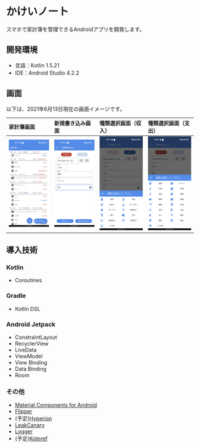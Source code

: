 # かけいノート
スマホで家計簿を管理できるAndroidアプリを開発します。

## 開発環境
- 言語：Kotlin 1.5.21
- IDE：Android Studio 4.2.2

## 画面
以下は、2021年6月13日現在の画面イメージです。

| 家計簿画面 | 新規書き込み画面 | 種類選択画面（収入） | 種類選択画面（支出） |
| :--- | :--- | :--- | :--- |
| <img src="img/img_household_account_book.png" width="240"> | <img src="img/img_new_write.png" width="240"> | <img src="img/img_type_select_bottom_sheet_income.png" width="240"> | <img src="img/img_type_select_bottom_sheet_expense.png" width="240"> |

## 導入技術
### Kotlin
- Coroutines

### Gradle
- Kotlin DSL

### Android Jetpack
- ConstraintLayout
- RecyclerView
- LiveData
- ViewModel
- View Binding
- Data Binding
- Room

### その他
- [Material Components for Android](https://github.com/material-components/material-components-android)
- [Flipper](https://fbflipper.com/)
- (予定)[Hyperion](https://github.com/willowtreeapps/Hyperion-Android#readme)
- [LeakCanary](https://square.github.io/leakcanary/)
- [Logger](https://github.com/orhanobut/logger#readme)
- (予定)[Kotpref](https://chibatching.github.io/Kotpref/)
